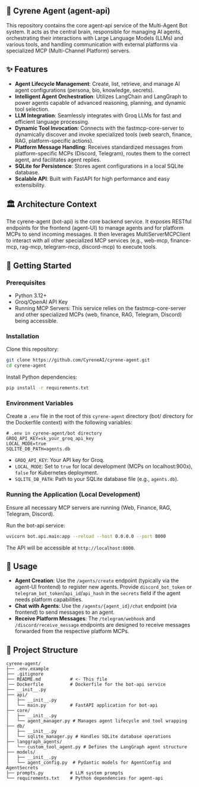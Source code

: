 
## 🧠 Cyrene Agent (agent-api)

This repository contains the core agent-api service of the Multi-Agent Bot system. It acts as the central brain, responsible for managing AI agents, orchestrating their interactions with Large Language Models (LLMs) and various tools, and handling communication with external platforms via specialized MCP (Multi-Channel Platform) servers.

## ✨ Features

- **Agent Lifecycle Management**: Create, list, retrieve, and manage AI agent configurations (persona, bio, knowledge, secrets).
- **Intelligent Agent Orchestration**: Utilizes LangChain and LangGraph to power agents capable of advanced reasoning, planning, and dynamic tool selection.
- **LLM Integration**: Seamlessly integrates with Groq LLMs for fast and efficient language processing.
- **Dynamic Tool Invocation**: Connects with the fastmcp-core-server to dynamically discover and invoke specialized tools (web search, finance, RAG, platform-specific actions).
- **Platform Message Handling**: Receives standardized messages from platform-specific MCPs (Discord, Telegram), routes them to the correct agent, and facilitates agent replies.
- **SQLite for Persistence**: Stores agent configurations in a local SQLite database.
- **Scalable API**: Built with FastAPI for high performance and easy extensibility.

## 🏛️ Architecture Context

The cyrene-agent (bot-api) is the core backend service. It exposes RESTful endpoints for the frontend (agent-UI) to manage agents and for platform MCPs to send incoming messages. It then leverages MultiServerMCPClient to interact with all other specialized MCP services (e.g., web-mcp, finance-mcp, rag-mcp, telegram-mcp, discord-mcp) to execute tools.


## 🚀 Getting Started

### Prerequisites

* Python 3.12+
* Groq/OpenAI API Key
* Running MCP Servers: This service relies on the fastmcp-core-server and other specialized MCPs (web, finance, RAG, Telegram, Discord) being accessible.

### Installation

Clone this repository:

```bash
git clone https://github.com/CyreneAI/cyrene-agent.git
cd cyrene-agent
```

Install Python dependencies:

```bash
pip install -r requirements.txt
```

### Environment Variables

Create a `.env` file in the root of this `cyrene-agent` directory (bot/ directory for the Dockerfile context) with the following variables:

```env
# .env in cyrene-agent/bot directory
GROQ_API_KEY=sk_your_groq_api_key
LOCAL_MODE=true
SQLITE_DB_PATH=agents.db
```

* `GROQ_API_KEY`: Your API key for Groq.
* `LOCAL_MODE`: Set to `true` for local development (MCPs on localhost:900x), `false` for Kubernetes deployment.
* `SQLITE_DB_PATH`: Path to your SQLite database file (e.g., `agents.db`).

### Running the Application (Local Development)

Ensure all necessary MCP servers are running (Web, Finance, RAG, Telegram, Discord).

Run the bot-api service:

```bash
uvicorn bot.api.main:app --reload --host 0.0.0.0 --port 8000
```

The API will be accessible at `http://localhost:8000`.

## 🧪 Usage

* **Agent Creation**: Use the `/agents/create` endpoint (typically via the agent-UI frontend) to register new agents. Provide `discord_bot_token` or `telegram_bot_token`/`api_id`/`api_hash` in the `secrets` field if the agent needs platform capabilities.
* **Chat with Agents**: Use the `/agents/{agent_id}/chat` endpoint (via frontend) to send messages to an agent.
* **Receive Platform Messages**: The `/telegram/webhook` and `/discord/receive_message` endpoints are designed to receive messages forwarded from the respective platform MCPs.

## 📁 Project Structure

```
cyrene-agent/
├── .env.example
├── .gitignore
├── README.md           # <- This file
│── Dockerfile          # Dockerfile for the bot-api service
├── __init__.py
├── api/
│   ├── __init__.py
│   └── main.py         # FastAPI application for bot-api
├── core/
│   ├── __init__.py
│   └── agent_manager.py # Manages agent lifecycle and tool wrapping
├── db/
│   ├── __init__.py
│   └── sqlite_manager.py # Handles SQLite database operations
├── langgraph_agents/
│   └── custom_tool_agent.py # Defines the LangGraph agent structure
├── models/
│   ├── __init__.py
│   └── agent_config.py  # Pydantic models for AgentConfig and AgentSecrets
├── prompts.py          # LLM system prompts
└── requirements.txt    # Python dependencies for agent-api

```
